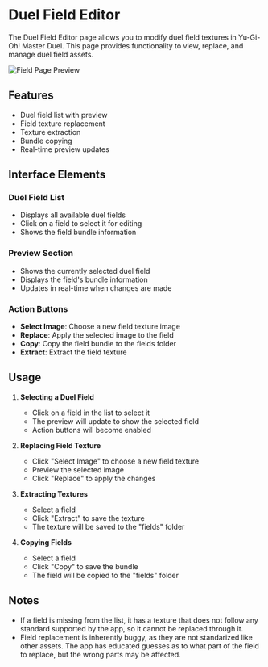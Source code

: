 # Duel Field Editor

The Duel Field Editor page allows you to modify duel field textures in Yu-Gi-Oh! Master Duel. This page provides
functionality to view, replace, and manage duel field assets.

![Field Page Preview](../assets/ui/field.png)

## Features

- Duel field list with preview
- Field texture replacement
- Texture extraction
- Bundle copying
- Real-time preview updates

## Interface Elements

### Duel Field List

- Displays all available duel fields
- Click on a field to select it for editing
- Shows the field bundle information

### Preview Section

- Shows the currently selected duel field
- Displays the field's bundle information
- Updates in real-time when changes are made

### Action Buttons

- **Select Image**: Choose a new field texture image
- **Replace**: Apply the selected image to the field
- **Copy**: Copy the field bundle to the fields folder
- **Extract**: Extract the field texture

## Usage

1. **Selecting a Duel Field**
      - Click on a field in the list to select it
      - The preview will update to show the selected field
      - Action buttons will become enabled

2. **Replacing Field Texture**
      - Click "Select Image" to choose a new field texture
      - Preview the selected image
      - Click "Replace" to apply the changes

3. **Extracting Textures**
      - Select a field
      - Click "Extract" to save the texture
      - The texture will be saved to the "fields" folder

4. **Copying Fields**
      - Select a field
      - Click "Copy" to save the bundle
      - The field will be copied to the "fields" folder

## Notes

- If a field is missing from the list, it has a texture that does not follow any standard supported by the app, so it cannot be replaced through it.
- Field replacement is inherently buggy, as they are not standarized like other assets. The app has educated guesses as to what part of the field to replace, but the wrong parts may be affected.
